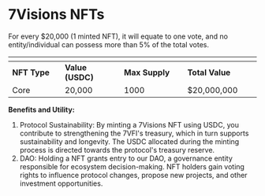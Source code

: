 # 7Visions NFTs

For every $20,000 (1 minted NFT), it will equate to one vote, and no entity/individual can possess more than 5% of the total votes.

<table data-full-width="true"><thead><tr><th width="144"></th><th width="151"></th><th width="172"></th><th width="164"></th></tr></thead><tbody><tr><td><strong>NFT Type</strong></td><td><strong>Value (USDC)</strong></td><td><strong>Max Supply</strong></td><td><strong>Total Value</strong></td></tr><tr><td>Core</td><td>20,000</td><td>1000</td><td>$20,000,000</td></tr></tbody></table>

**Benefits and Utility:**

1. Protocol Sustainability: By minting a 7Visions NFT using USDC, you contribute to strengthening the 7VFI's treasury, which in turn supports sustainability and longevity. The USDC allocated during the minting process is directed towards the protocol's treasury reserve.
2. DAO: Holding a NFT grants entry to our DAO, a governance entity responsible for ecosystem decision-making. NFT holders gain voting rights to influence protocol changes, propose new projects, and other investment opportunities.
